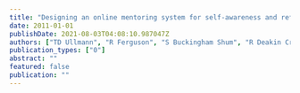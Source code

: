 ```yaml
---
title: "Designing an online mentoring system for self-awareness and reflection on lifelong learning skills"
date: 2011-01-01
publishDate: 2021-08-03T04:08:10.987047Z
authors: ["TD Ullmann", "R Ferguson", "S Buckingham Shum", "R Deakin Crick"]
publication_types: ["0"]
abstract: ""
featured: false
publication: ""
---
```


